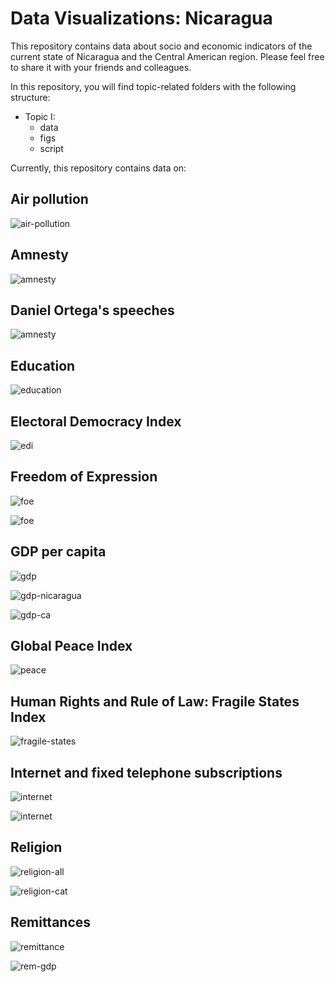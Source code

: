 # Data Visualizations: Nicaragua

This repository contains data about socio and economic indicators of the current state of Nicaragua and the Central American region. Please feel free to share it with your friends and colleagues.

In this repository, you will find topic-related folders with the following structure:

* Topic I:
  * data
  * figs
  * script

Currently, this repository contains data on:

## Air pollution

![air-pollution](air-pollution/figs/fig1.png)

## Amnesty

![amnesty](amnesty/figs/fig1.png)

## Daniel Ortega's speeches

![amnesty](discursos/figs/tf-idf.png)

## Education

![education](v_democracy/figs/educacion.png)

## Electoral Democracy Index

![edi](v_democracy/figs/edi.png)

## Freedom of Expression

![foe](v_democracy/figs/ca_foe.png)

![foe](v_democracy/figs/foe.png)

## GDP per capita

![gdp](v_democracy/figs/gdp-ca.gif)

![gdp-nicaragua](wdi/figs/pib-nic.png)

![gdp-ca](wdi/figs/pib-ca-fixed.png)

## Global Peace Index

![peace](peace-index/figs/fig1.png)

## Human Rights and Rule of Law: Fragile States Index

![fragile-states](fragile-states/figs/fig1.png)

## Internet and fixed telephone subscriptions

![internet](internet/figs/fig1.png)

![internet](internet/figs/fig2.png)

## Religion

![religion-all](religion/figs/fig1.png)

![religion-cat](religion/figs/fig1.png)

## Remittances

![remittance](remesas/figs/fig1.png)

![rem-gdp](wdi/figs/remesas.png)
